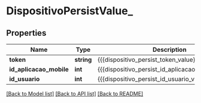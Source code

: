 # DispositivoPersistValue_

## Properties
Name | Type | Description | Notes
------------ | ------------- | ------------- | -------------
**token** | **string** | {{{dispositivo_persist_token_value}}} | [optional] 
**id_aplicacao_mobile** | **int** | {{{dispositivo_persist_id_aplicacao_mobile_value}}} | [optional] 
**id_usuario** | **int** | {{{dispositivo_persist_id_usuario_value}}} | [optional] 

[[Back to Model list]](../README.md#documentation-for-models) [[Back to API list]](../README.md#documentation-for-api-endpoints) [[Back to README]](../README.md)


